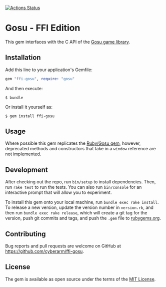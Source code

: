 [![Actions Status](https://github.com/cyberarm/ffi-gosu/workflows/Ruby%20CI/badge.svg?branch=master)](https://github.com/cyberarm/ffi-gosu/actions)
# Gosu - FFI Edition

This gem interfaces with the C API of the [Gosu game library](https://libgosu.org).

## Installation

Add this line to your application's Gemfile:

```ruby
gem "ffi-gosu", require: "gosu"
```

And then execute:

    $ bundle

Or install it yourself as:

    $ gem install ffi-gosu

## Usage

Where possible this gem replicates the [Ruby/Gosu gem](https://github.com/gosu/gosu), however, deprecated methods and constructors that take in a `window` reference are not implemented.

## Development

After checking out the repo, run `bin/setup` to install dependencies. Then, run `rake test` to run the tests. You can also run `bin/console` for an interactive prompt that will allow you to experiment.

To install this gem onto your local machine, run `bundle exec rake install`. To release a new version, update the version number in `version.rb`, and then run `bundle exec rake release`, which will create a git tag for the version, push git commits and tags, and push the `.gem` file to [rubygems.org](https://rubygems.org).

## Contributing

Bug reports and pull requests are welcome on GitHub at https://github.com/cyberarm/ffi-gosu.

## License

The gem is available as open source under the terms of the [MIT License](https://opensource.org/licenses/MIT).
